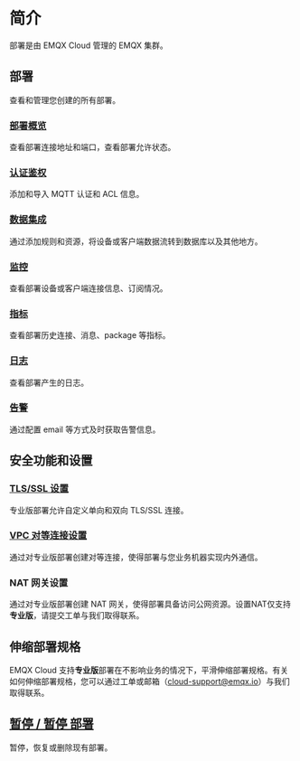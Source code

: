 <!-- deprecated -->
# 简介

部署是由 EMQX Cloud 管理的 EMQX 集群。

## 部署

查看和管理您创建的所有部署。

### [部署概览](./view_deployment.md)

查看部署连接地址和端口，查看部署允许状态。

### [认证鉴权](./auth.md)

添加和导入 MQTT 认证和 ACL 信息。

### [数据集成](../rule_engine/introduction.md)

通过添加规则和资源，将设备或客户端数据流转到数据库以及其他地方。

### [监控](./monitors.md)

查看部署设备或客户端连接信息、订阅情况。

### [指标](./metrics.md)

查看部署历史连接、消息、package 等指标。

### [日志](./logs.md)

查看部署产生的日志。

### [告警](./alerts.md)

通过配置 email 等方式及时获取告警信息。




## 安全功能和设置

### [TLS/SSL 设置](./tls_ssl.md)

专业版部署允许自定义单向和双向 TLS/SSL 连接。

### [VPC 对等连接设置](./vpc_peering.md)

通过对专业版部署创建对等连接，使得部署与您业务机器实现内外通信。

### NAT 网关设置

通过对专业版部署创建 NAT 网关，使得部署具备访问公网资源。设置NAT仅支持**专业版**，请提交工单与我们取得联系。



## 伸缩部署规格

EMQX Cloud 支持**专业版**部署在不影响业务的情况下，平滑伸缩部署规格。有关如何伸缩部署规格，您可以通过工单或邮箱（cloud-support@emqx.io）与我们取得联系。



## [暂停 / 暂停 部署](./stop_delete_deployment.md)

暂停，恢复或删除现有部署。







